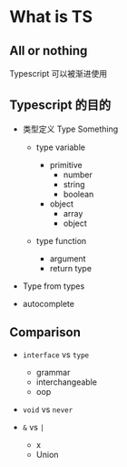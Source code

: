 # What is TS

## All or nothing

Typescript 可以被渐进使用

## Typescript 的目的

- 类型定义 Type Something

  - type variable

    - primitive
      - number
      - string
      - boolean
    - object
      - array
      - object

  - type function
    - argument
    - return type

- Type from types

- autocomplete

## Comparison

- `interface` vs `type`

  - grammar
  - interchangeable
  - oop

- `void` vs `never`

- `&` vs `|`
  - x
  - Union
